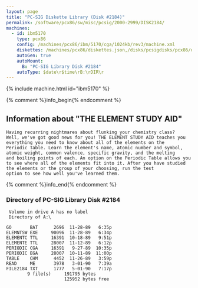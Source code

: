 ```yaml
---
layout: page
title: "PC-SIG Diskette Library (Disk #2184)"
permalink: /software/pcx86/sw/misc/pcsig/2000-2999/DISK2184/
machines:
  - id: ibm5170
    type: pcx86
    config: /machines/pcx86/ibm/5170/cga/1024kb/rev3/machine.xml
    diskettes: /machines/pcx86/diskettes.json,/disks/pcsigdisks/pcx86/diskettes.json
    autoGen: true
    autoMount:
      B: "PC-SIG Library Disk #2184"
    autoType: $date\r$time\rB:\rDIR\r
---
```


{% include machine.html id="ibm5170" %}

{% comment %}info_begin{% endcomment %}

## Information about "THE ELEMENT STUDY AID"

    Having recurring nightmares about flunking your chemistry class?
    Well, we've got good news for you! THE ELEMENT STUDY AID teaches you
    everything you need to know about all of the elements on the
    Periodic Table. Learn the element's name, atomic number and symbol,
    atomic weight, common valence, specific gravity, and the melting
    and boiling points of each. An option on the Periodic Table allows you
    to see where all of the elements fit into it. After you have studied
    the elements or the group of your choosing, run the test
    option to see how well you've learned them.
{% comment %}info_end{% endcomment %}


### Directory of PC-SIG Library Disk #2184

     Volume in drive A has no label
     Directory of A:\

    GO       BAT      2696  11-28-89   6:35p
    ELEMNTSW EXE     90096  11-28-89   6:34p
    ELEMENTC TTL     16391  10-18-89   9:51p
    ELEMENTE TTL     28007  11-12-89   6:12p
    PERIODIC CGA     16391   9-27-89  10:35p
    PERIODIC EGA     28007  10-11-89  11:00p
    TABLE    CHM      4452  11-26-89   3:59p
    READ     ME       3978   3-01-90   7:39a
    FILE2184 TXT      1777   5-01-90   7:17p
            9 file(s)     191795 bytes
                          125952 bytes free
